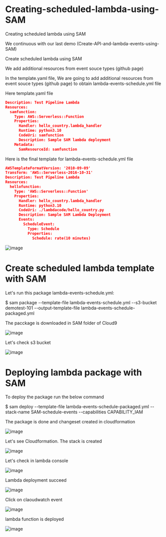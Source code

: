 # Creating-scheduled-lambda-using-SAM
Creating scheduled lambda using SAM


We continuous with our last demo (Create-API-and-lambda-events-using-SAM)

Create scheduled lambda using SAM

We add additional resources from event souce types (github page)

In the template.yaml file, We are going to add additional resources from event souce types (github page) to obtain lambda-events-schedule.yml file

Here template.yaml file

```json
Description: Test Pipeline Lambda
Resources:
  samfunction:
    Type: AWS::Serverless::Function
    Properties:
      Handler: hello_country.lambda_handler
      Runtime: python3.10
      CodeUri: samfunction
      Description: Sample SAM lambda deployment
    Metadata:
      SamResourceId: samfunction
```


Here is the final template for lambda-events-schedule.yml file

```json
AWSTemplateFormatVersion: '2010-09-09'
Transform: 'AWS::Serverless-2016-10-31'
Description: Test Pipeline Lambda
Resources:
  hellofunction:
    Type: 'AWS::Serverless::Function'
    Properties:
      Handler: hello_country.lambda_handler
      Runtime: python3.10
      CodeUri: ./lambdacode/hello_country.py
      Description: Sample SAM Lambda Deployment
      Events:
        ScheduleEvent:
          Type: Schedule
          Properties:
            Schedule: rate(10 minutes)
```


![image](https://github.com/felixdagnon/Creating-scheduled-lambda-using-SAM/assets/91665833/ce4e9659-328d-4e43-82a8-08a7d046eaa0)



# Create scheduled lambda template with SAM

Let's run this package lambda-events-schedule.yml:

$ sam package --template-file lambda-events-schedule.yml --s3-bucket demotest-101 --output-template-file  lambda-events-schedule-packaged.yml




The pacckage is downloaded in SAM folder of Cloud9

![image](https://github.com/felixdagnon/Creating-scheduled-lambda-using-SAM/assets/91665833/48b1f1f2-c55e-4f41-b4f3-b940ec07f1d4)


Let's check s3 bucket

![image](https://github.com/felixdagnon/Create-API-and-lambda-events-using-SAM/assets/91665833/6338f502-f995-48cb-8617-3e459dca00e4)


# Deploying lambda package with SAM

To deploy the package run the below command

$ sam deploy --template-file lambda-events-schedule-packaged.yml --stack-name SAM-schedule-events --capabilities CAPABILITY_IAM

The package is done and changeset created in cloudformation

![image](https://github.com/felixdagnon/Creating-scheduled-lambda-using-SAM/assets/91665833/1dd07044-282a-4cc6-a7df-808449c281e5)

Let's see Cloudformation. The stack is created

![image](https://github.com/felixdagnon/Creating-scheduled-lambda-using-SAM/assets/91665833/f1425a61-da46-483f-be18-f0279bc2d4a9)

Let's check in lambda console

![image](https://github.com/felixdagnon/Creating-scheduled-lambda-using-SAM/assets/91665833/9bba735d-1651-46c7-91d4-b30dd8a56871)

Lambda deployment succeed

![image](https://github.com/felixdagnon/Creating-scheduled-lambda-using-SAM/assets/91665833/c21a9dee-efa3-446e-9d76-3e6ee4f5914d)

Click on claoudwatch event

![image](https://github.com/felixdagnon/Creating-scheduled-lambda-using-SAM/assets/91665833/91c4db1d-779e-472f-959e-0078c5b5209d)

lambda function is deployed

![image](https://github.com/felixdagnon/Creating-scheduled-lambda-using-SAM/assets/91665833/afc7ef61-0738-4d6a-86cb-ce7bfe6b9ad9)



